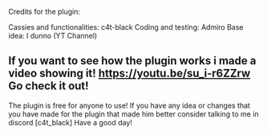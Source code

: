 Credits for the plugin:

Cassies and functionalities: c4t-black
Coding and testing: Admiro
Base idea: I dunno (YT Channel)

If you want to see how the plugin works i made a video showing it!
https://youtu.be/su_i-r6ZZrw
Go check it out!
---------------------------------------

The plugin is free for anyone to use!
If you have any idea or changes that you have made for the plugin that made him better
consider talking to me in discord [c4t_black]
Have a good day! 
